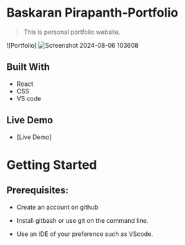 # Baskaran Pirapanth-Portfolio
> This is personal portfolio website.

![Portfolio] ![Screenshot 2024-08-06 103608](https://github.com/user-attachments/assets/33c69718-1a47-44b3-94f3-851dad92d119)


## Built With

- React
- CSS
- VS code

## Live Demo

- [Live Demo]


# Getting Started
## Prerequisites:


- Create an account on github

- Install gitbash or use git on the command line.

- Use an IDE of your preference such as VScode.
